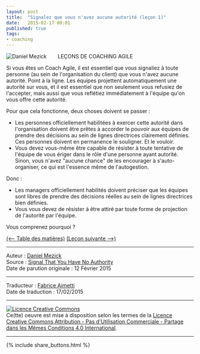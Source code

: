 ```yaml
---
layout: post
title:  "Signalez que vous n'avez aucune autorité (leçon 1)"
date:   2015-02-17 00:01
published: true
tags:
- coaching
---
```


<div align="left" style="float:left; padding-right:30px" >
  <img title="Daniel Mezick" src="{{ site.url }}assets/daniel_mezick/daniel-mezick-001.png" />
</div>
LEÇONS DE COACHING AGILE

Si vous êtes un Coach Agile, il est essentiel que vous signaliez à toute personne (au sein de l'organisation du client) que vous n'avez aucune autorité. Point à la ligne. Les équipes projettent automatiquement une autorité sur vous, et il est essentiel que non seulement vous refusiez de l'accepter, mais aussi que vous reflétiez immédiatement à l'équipe qu'on vous offre cette autorité.

Pour que cela fonctionne, deux choses doivent se passer :

* Les personnes officiellement habilitées à exercer cette autorité dans l'organisation doivent être prêtes à accorder le pouvoir aux équipes de prendre des décisions au sein de lignes directrices clairement définies. Ces personnes doivent en permanence le souligner. Et le vouloir.
* Vous devez vous-même être capable de résister à toute tentative de l'équipe de vous ériger dans le rôle d'une personne ayant autorité. Sinon, vous n'avez "aucune chance" de les encourager à s'auto-organiser, ce qui est l'essence même de l'autogestion.


Donc :

* Les managers officiellement habilités doivent préciser que les équipes sont libres de prendre des décisions réelles au sein de lignes directrices bien définies.
* Vous vous devez de résister à être attiré par toute forme de projection de l'autorité par l'équipe.


Vous comprenez pourquoi ?

[(<-- Table des matières)](http://www.les-traducteurs-agiles.org/2015/02/15/lecons-de-coaching.html) [(Leçon suivante -->)](http://www.les-traducteurs-agiles.org/2015/02/19/votre-posture-est-votre-message-lecon-2)  


---
Auteur : [Daniel Mezick](https://twitter.com/DanielMezick)  
Source : [Signal That You Have No Authority](http://newtechusa.net/agile/signal-that-you-have-no-authority/)  
Date de parution originale : 12 Février 2015  

---
Traducteur : [Fabrice Aimetti](http://www.fabrice-aimetti.fr/)  
Date de traduction : 17/02/2015  

---

<a rel="license" href="http://creativecommons.org/licenses/by-nc-sa/4.0/"><img alt="Licence Creative Commons" style="border-width:0" src="http://i.creativecommons.org/l/by-nc-sa/4.0/88x31.png" /></a><br />Ce(tte) oeuvre est mise à disposition selon les termes de la <a rel="license" href="http://creativecommons.org/licenses/by-nc-sa/4.0/">Licence Creative Commons Attribution - Pas d'Utilisation Commerciale - Partage dans les Mêmes Conditions 4.0 International</a>.

---

{% include share_buttons.html %}

